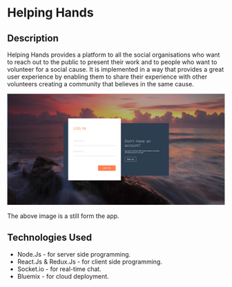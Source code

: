 # Helping Hands

## Description

Helping Hands provides a platform to all the social organisations who want to reach out to the public to present their work and to people who want to volunteer for a social cause.
It is implemented in a way that provides a great user experience by enabling them to share their experience with other volunteers creating a community that believes in the same cause.


![Image of Helping Hands](helping-hands.jpeg)

The above image is a still form the app.

## Technologies Used

* Node.Js - for server side programming.
* React.Js & Redux.Js - for client side programming.
* Socket.io - for real-time chat.
* Bluemix - for cloud deployment.
